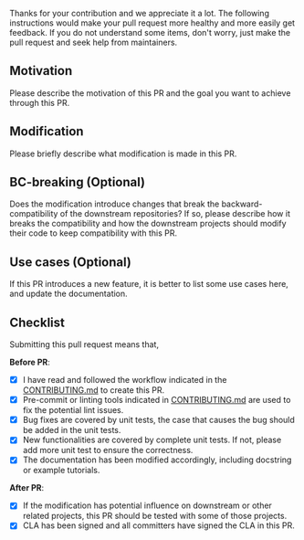 Thanks for your contribution and we appreciate it a lot. The following instructions would make your pull request more healthy and more easily get feedback. If you do not understand some items, don't worry, just make the pull request and seek help from maintainers.

## Motivation

Please describe the motivation of this PR and the goal you want to achieve through this PR.

## Modification

Please briefly describe what modification is made in this PR.

## BC-breaking (Optional)

Does the modification introduce changes that break the backward-compatibility of the downstream repositories?
If so, please describe how it breaks the compatibility and how the downstream projects should modify their code to keep compatibility with this PR.

## Use cases (Optional)

If this PR introduces a new feature, it is better to list some use cases here, and update the documentation.

## Checklist

Submitting this pull request means that,

**Before PR**:

- [x] I have read and followed the workflow indicated in the [CONTRIBUTING.md](https://github.com/open-mmlab/mmagic/blob/main/.github/CONTRIBUTING.md) to create this PR.
- [x] Pre-commit or linting tools indicated in [CONTRIBUTING.md](https://github.com/open-mmlab/mmagic/blob/main/.github/CONTRIBUTING.md) are used to fix the potential lint issues.
- [x] Bug fixes are covered by unit tests, the case that causes the bug should be added in the unit tests.
- [x] New functionalities are covered by complete unit tests. If not, please add more unit test to ensure the correctness.
- [x] The documentation has been modified accordingly, including docstring or example tutorials.

**After PR**:

- [x] If the modification has potential influence on downstream or other related projects, this PR should be tested with some of those projects.
- [x] CLA has been signed and all committers have signed the CLA in this PR.
